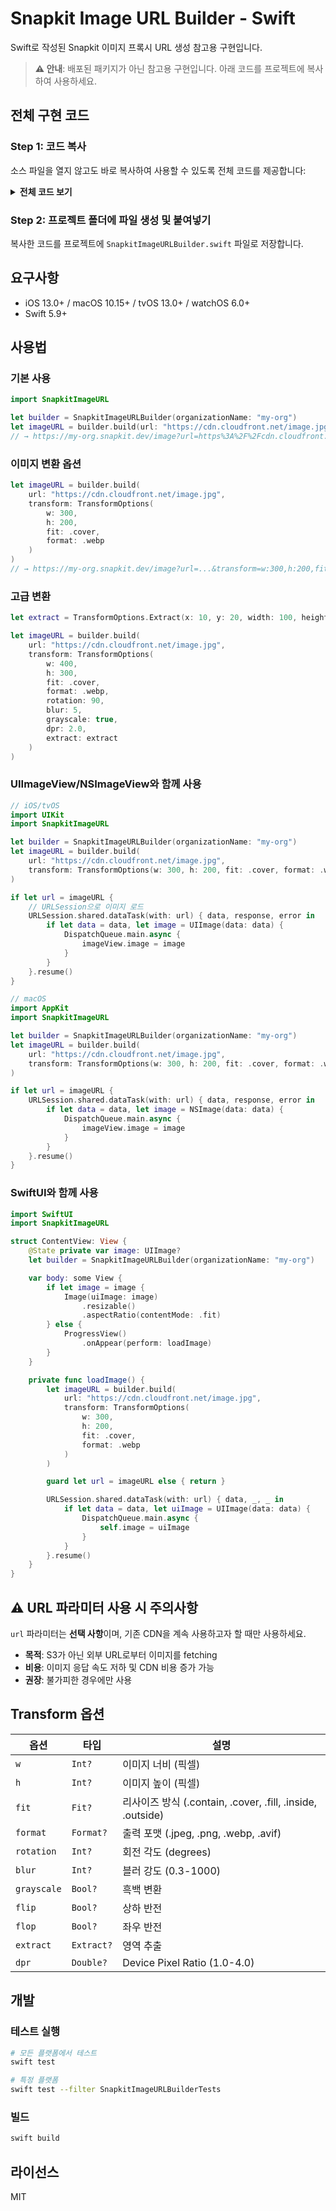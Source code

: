 # Snapkit Image URL Builder - Swift

Swift로 작성된 Snapkit 이미지 프록시 URL 생성 참고용 구현입니다.

> **⚠️ 안내**: 배포된 패키지가 아닌 참고용 구현입니다. 아래 코드를 프로젝트에 복사하여 사용하세요.

## 전체 구현 코드

### Step 1: 코드 복사

소스 파일을 열지 않고도 바로 복사하여 사용할 수 있도록 전체 코드를 제공합니다:

<details>
<summary><strong>전체 코드 보기</strong></summary>

````swift
import Foundation

/// Image transformation parameters
public struct TransformOptions {
    /// Image width (pixels)
    public var w: Int?
    /// Image height (pixels)
    public var h: Int?
    /// Resize method
    public var fit: Fit?
    /// Output format
    public var format: Format?
    /// Rotation angle (degrees)
    public var rotation: Int?
    /// Blur intensity (0.3-1000)
    public var blur: Int?
    /// Whether to convert to grayscale
    public var grayscale: Bool?
    /// Whether to flip vertically
    public var flip: Bool?
    /// Whether to flip horizontally
    public var flop: Bool?
    /// Region extraction
    public var extract: Extract?
    /// Device Pixel Ratio (1.0-4.0)
    public var dpr: Double?
    /// Image quality (1-100)
    public var quality: Int?

    public init(
        w: Int? = nil,
        h: Int? = nil,
        fit: Fit? = nil,
        format: Format? = nil,
        rotation: Int? = nil,
        blur: Int? = nil,
        grayscale: Bool? = nil,
        flip: Bool? = nil,
        flop: Bool? = nil,
        extract: Extract? = nil,
        dpr: Double? = nil,
        quality: Int? = nil
    ) {
        self.w = w
        self.h = h
        self.fit = fit
        self.format = format
        self.rotation = rotation
        self.blur = blur
        self.grayscale = grayscale
        self.flip = flip
        self.flop = flop
        self.extract = extract
        self.dpr = dpr
        self.quality = quality
    }

    /// Resize method
    public enum Fit: String {
        case contain
        case cover
        case fill
        case inside
        case outside
    }

    /// Output format
    public enum Format: String {
        case jpeg
        case png
        case webp
        case avif
    }

    /// Region extraction
    public struct Extract {
        public let x: Int
        public let y: Int
        public let width: Int
        public let height: Int

        public init(x: Int, y: Int, width: Int, height: Int) {
            self.x = x
            self.y = y
            self.width = width
            self.height = height
        }
    }
}

/// Snapkit image URL builder
public struct SnapkitImageURLBuilder {
    private let organizationName: String

    public init(organizationName: String) {
        self.organizationName = organizationName
    }

    /// Generate Snapkit image proxy URL
    ///
    /// - Parameters:
    ///   - url: Original image URL
    ///   - transform: Image transformation options
    /// - Returns: Complete image proxy URL
    ///
    /// # Example
    /// ```swift
    /// let builder = SnapkitImageURLBuilder(organizationName: "my-org")
    /// let imageURL = builder.build(
    ///     url: "https://cdn.cloudfront.net/image.jpg",
    ///     transform: TransformOptions(
    ///         w: 300,
    ///         h: 200,
    ///         fit: .cover,
    ///         format: .webp
    ///     )
    /// )
    /// ```
    public func build(url: String, transform: TransformOptions? = nil) -> URL? {
        var components = URLComponents(string: "https://\(organizationName).snapkit.dev/image")

        var queryItems: [URLQueryItem] = [
            URLQueryItem(name: "url", value: url)
        ]

        if let transform = transform {
            let transformString = buildTransformString(transform)
            if !transformString.isEmpty {
                queryItems.append(URLQueryItem(name: "transform", value: transformString))
            }
        }

        components?.queryItems = queryItems
        return components?.url
    }

    private func buildTransformString(_ options: TransformOptions) -> String {
        var parts: [String] = []

        // Numeric/string value parameters
        if let w = options.w {
            parts.append("w:\(w)")
        }
        if let h = options.h {
            parts.append("h:\(h)")
        }
        if let fit = options.fit {
            parts.append("fit:\(fit.rawValue)")
        }
        if let format = options.format {
            parts.append("format:\(format.rawValue)")
        }
        if let rotation = options.rotation {
            parts.append("rotation:\(rotation)")
        }
        if let blur = options.blur {
            parts.append("blur:\(blur)")
        }
        if let dpr = options.dpr {
            parts.append("dpr:\(dpr)")
        }
        if let quality = options.quality {
            parts.append("quality:\(quality)")
        }

        // Boolean parameters
        if options.grayscale == true {
            parts.append("grayscale")
        }
        if options.flip == true {
            parts.append("flip")
        }
        if options.flop == true {
            parts.append("flop")
        }

        // extract parameter
        if let extract = options.extract {
            parts.append("extract:\(extract.x)-\(extract.y)-\(extract.width)-\(extract.height)")
        }

        return parts.joined(separator: ",")
    }
}
````

</details>

### Step 2: 프로젝트 폴더에 파일 생성 및 붙여넣기

복사한 코드를 프로젝트에 `SnapkitImageURLBuilder.swift` 파일로 저장합니다.

## 요구사항

- iOS 13.0+ / macOS 10.15+ / tvOS 13.0+ / watchOS 6.0+
- Swift 5.9+

## 사용법

### 기본 사용

```swift
import SnapkitImageURL

let builder = SnapkitImageURLBuilder(organizationName: "my-org")
let imageURL = builder.build(url: "https://cdn.cloudfront.net/image.jpg")
// → https://my-org.snapkit.dev/image?url=https%3A%2F%2Fcdn.cloudfront.net%2Fimage.jpg
```

### 이미지 변환 옵션

```swift
let imageURL = builder.build(
    url: "https://cdn.cloudfront.net/image.jpg",
    transform: TransformOptions(
        w: 300,
        h: 200,
        fit: .cover,
        format: .webp
    )
)
// → https://my-org.snapkit.dev/image?url=...&transform=w:300,h:200,fit:cover,format:webp
```

### 고급 변환

```swift
let extract = TransformOptions.Extract(x: 10, y: 20, width: 100, height: 150)

let imageURL = builder.build(
    url: "https://cdn.cloudfront.net/image.jpg",
    transform: TransformOptions(
        w: 400,
        h: 300,
        fit: .cover,
        format: .webp,
        rotation: 90,
        blur: 5,
        grayscale: true,
        dpr: 2.0,
        extract: extract
    )
)
```

### UIImageView/NSImageView와 함께 사용

```swift
// iOS/tvOS
import UIKit
import SnapkitImageURL

let builder = SnapkitImageURLBuilder(organizationName: "my-org")
let imageURL = builder.build(
    url: "https://cdn.cloudfront.net/image.jpg",
    transform: TransformOptions(w: 300, h: 200, fit: .cover, format: .webp)
)

if let url = imageURL {
    // URLSession으로 이미지 로드
    URLSession.shared.dataTask(with: url) { data, response, error in
        if let data = data, let image = UIImage(data: data) {
            DispatchQueue.main.async {
                imageView.image = image
            }
        }
    }.resume()
}
```

```swift
// macOS
import AppKit
import SnapkitImageURL

let builder = SnapkitImageURLBuilder(organizationName: "my-org")
let imageURL = builder.build(
    url: "https://cdn.cloudfront.net/image.jpg",
    transform: TransformOptions(w: 300, h: 200, fit: .cover, format: .webp)
)

if let url = imageURL {
    URLSession.shared.dataTask(with: url) { data, response, error in
        if let data = data, let image = NSImage(data: data) {
            DispatchQueue.main.async {
                imageView.image = image
            }
        }
    }.resume()
}
```

### SwiftUI와 함께 사용

```swift
import SwiftUI
import SnapkitImageURL

struct ContentView: View {
    @State private var image: UIImage?
    let builder = SnapkitImageURLBuilder(organizationName: "my-org")

    var body: some View {
        if let image = image {
            Image(uiImage: image)
                .resizable()
                .aspectRatio(contentMode: .fit)
        } else {
            ProgressView()
                .onAppear(perform: loadImage)
        }
    }

    private func loadImage() {
        let imageURL = builder.build(
            url: "https://cdn.cloudfront.net/image.jpg",
            transform: TransformOptions(
                w: 300,
                h: 200,
                fit: .cover,
                format: .webp
            )
        )

        guard let url = imageURL else { return }

        URLSession.shared.dataTask(with: url) { data, _, _ in
            if let data = data, let uiImage = UIImage(data: data) {
                DispatchQueue.main.async {
                    self.image = uiImage
                }
            }
        }.resume()
    }
}
```

## ⚠️ URL 파라미터 사용 시 주의사항

`url` 파라미터는 **선택 사항**이며, 기존 CDN을 계속 사용하고자 할 때만 사용하세요.

- **목적**: S3가 아닌 외부 URL로부터 이미지를 fetching
- **비용**: 이미지 응답 속도 저하 및 CDN 비용 증가 가능
- **권장**: 불가피한 경우에만 사용

## Transform 옵션

| 옵션        | 타입       | 설명                                                       |
| ----------- | ---------- | ---------------------------------------------------------- |
| `w`         | `Int?`     | 이미지 너비 (픽셀)                                         |
| `h`         | `Int?`     | 이미지 높이 (픽셀)                                         |
| `fit`       | `Fit?`     | 리사이즈 방식 (.contain, .cover, .fill, .inside, .outside) |
| `format`    | `Format?`  | 출력 포맷 (.jpeg, .png, .webp, .avif)                      |
| `rotation`  | `Int?`     | 회전 각도 (degrees)                                        |
| `blur`      | `Int?`     | 블러 강도 (0.3-1000)                                       |
| `grayscale` | `Bool?`    | 흑백 변환                                                  |
| `flip`      | `Bool?`    | 상하 반전                                                  |
| `flop`      | `Bool?`    | 좌우 반전                                                  |
| `extract`   | `Extract?` | 영역 추출                                                  |
| `dpr`       | `Double?`  | Device Pixel Ratio (1.0-4.0)                               |

## 개발

### 테스트 실행

```bash
# 모든 플랫폼에서 테스트
swift test

# 특정 플랫폼
swift test --filter SnapkitImageURLBuilderTests
```

### 빌드

```bash
swift build
```

## 라이선스

MIT
